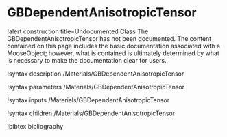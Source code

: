 <!-- MOOSE Documentation Stub: Remove this when content is added. -->

# GBDependentAnisotropicTensor

!alert construction title=Undocumented Class
The GBDependentAnisotropicTensor has not been documented. The content contained on this page
includes the basic documentation associated with a MooseObject; however, what is contained is
ultimately determined by what is necessary to make the documentation clear for users.

!syntax description /Materials/GBDependentAnisotropicTensor

!syntax parameters /Materials/GBDependentAnisotropicTensor

!syntax inputs /Materials/GBDependentAnisotropicTensor

!syntax children /Materials/GBDependentAnisotropicTensor

!bibtex bibliography
